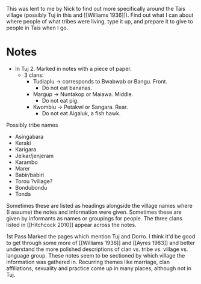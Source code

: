 This was lent to me by Nick to find out more specifically around the Tais village (possibly Tuj in this and [[Williams 1936]]). Find out what I can about where people of what tribes were living, type it up, and prepare it to give to people in Tais when I go.



# Notes
- In Tuj 2. Marked in notes with a piece of paper. 
	- 3 clans:
		- Tudiaplu -> corresponds to Bwabwab or Bangu. Front.
			- Do not eat bananas.
		- Margup -> Nuntakop or Maiawa. Middle. 
			- Do not eat pig.
		- Kwombiu -> Petakwi or Sangara. Rear. 
			- Do not eat Aigaluk, a fish hawk.


Possibly tribe names
- Asingabara
- Keraki
- Karigara
- Jeikar/jenjeram
- Karambo
- Marer
- Babir/babiri
- Torou ?village?
- Bondubondu
- Tonda

Sometimes these are listed as headings alongside the village names where (I assume) the notes and information were given. Sometimes these are given by informants as names or groupings for people. The three clans listed in [[Hitchcock 2010]] appear across the notes.


1st Pass
Marked the pages which mention Tuj and Dorro.
I think it'd be good to get through some more of [[Williams 1936]] and [[Ayres 1983]] and better understand the more polished descriptions of clan vs. tribe vs. village vs. language group. 
These notes seem to be sectioned by which village the information was gathered in. Recurring themes like marriage, clan affiliations, sexuality and practice come up in many places, although not in Tuj. 
